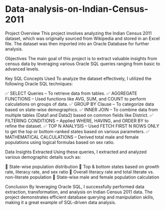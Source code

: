 # Data-analysis-on-Indian-Census-2011
Project Overview
This project involves analyzing the Indian Census 2011 dataset, which was originally sourced from Wikipedia and stored in an Excel file. The dataset was then imported into an Oracle Database for further analysis.

Objectives
The main goal of this project is to extract valuable insights from census data by leveraging various Oracle SQL queries ranging from basic to advanced levels.

Key SQL Concepts Used
To analyze the dataset effectively, I utilized the following Oracle SQL techniques:

✅ SELECT Queries – To retrieve data from tables.
✅ AGGREGATE FUNCTIONS – Used functions like AVG, SUM, and COUNT to perform calculations on groups of data.
✅ GROUP BY Clause – To categorize data based on state-wise demographics.
✅ INNER JOIN – To combine data from multiple tables (Data1 and Data2) based on common fields like District.
✅ FILTERING CONDITIONS – Applied WHERE, HAVING, and ORDER BY to refine the dataset.
✅ TOP N ANALYSIS – Used FETCH FIRST N ROWS ONLY to get the top or bottom-ranked states based on various parameters.
✅ MATHEMATICAL CALCULATIONS – Derived total male and female populations using logical formulas based on sex ratio.

Data Insights Extracted
Using these queries, I extracted and analyzed various demographic details such as:

📌 State-wise population distribution
📌 Top & bottom states based on growth rate, literacy rate, and sex ratio
📌 Overall literacy rate and total literate vs. non-literate population
📌 State-wise male and female population calculation

Conclusion
By leveraging Oracle SQL, I successfully performed data extraction, transformation, and analysis on Indian Census 2011 data. The project demonstrates efficient database querying and manipulation skills, making it a great example of SQL-driven data analysis.
